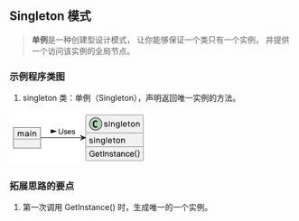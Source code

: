 ## Singleton 模式

> **单例**是一种创建型设计模式， 让你能够保证一个类只有一个实例， 并提供一个访问该实例的全局节点。

### 示例程序类图

1. singleton 类：单例（Singleton），声明返回唯一实例的方法。

![singleton](./singleton.png)

### 拓展思路的要点

1. 第一次调用 GetInstance() 时，生成唯一的一个实例。
